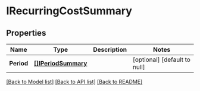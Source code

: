 # IRecurringCostSummary

## Properties
Name | Type | Description | Notes
------------ | ------------- | ------------- | -------------
**Period** | [**[]IPeriodSummary**](IPeriodSummary.md) |  | [optional] [default to null]

[[Back to Model list]](../README.md#documentation-for-models) [[Back to API list]](../README.md#documentation-for-api-endpoints) [[Back to README]](../README.md)


